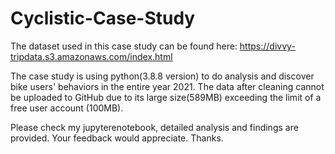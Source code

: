 # Cyclistic-Case-Study
The dataset used in this case study can be found here:
https://divvy-tripdata.s3.amazonaws.com/index.html


The case study is using python(3.8.8 version) to do analysis and discover bike users' behaviors in the entire year 2021.
The data after cleaning cannot be uploaded to GitHub due to its large size(589MB) exceeding the limit of a free user account (100MB).

Please check my jupyterenotebook, detailed analysis and findings are provided. Your feedback would appreciate. Thanks.
